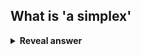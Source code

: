 ## What is 'a simplex'
<details>
<summary><b>Reveal answer</b></summary>
A geometric figure, in D dimensions, of D + 1 points and all their connecting line segments, polygonal faces etc<img src="../../../../../media/paste-44e4a91dac8d51aded96d47edc4788d846b7a837.jpg">
</details>

